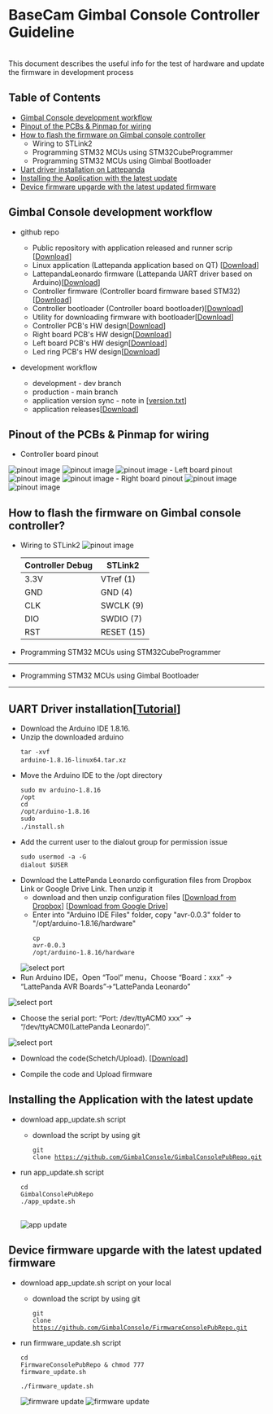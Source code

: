 # BaseCam Gimbal Console Controller Guideline
<br />This document describes the useful info for the test of hardware and update the firmware in development process

## Table of Contents
- [Gimbal Console development workflow](#gimbal-console-development-workflow)
- [Pinout of the PCBs & Pinmap for wiring](#pinout-of-the-PCBs-&-Pinmap-for-wiring)
- [How to flash the firmware on Gimbal console controller](#how-to-flash-the-firmware-on-gimbal-console-controller)
    - Wiring to STLink2
    - Programming STM32 MCUs using STM32CubeProgrammer
    - Programming STM32 MCUs using Gimbal Bootloader
- [Uart driver installation on Lattepanda](#uart-driver-installationtutorial)
- [Installing the Application with the latest update](#installing-the-application-with-the-latest-update)
- [Device firmware upgarde with the latest updated firmware](#device-firmware-upgarde-with-the-latest-updated-firmware)

## Gimbal Console development workflow

- github repo
    - Public repository with application released and runner scrip [[Download](https://github.com/GimbalConsole/GimbalConsolePubRepo)]
    - Linux application (Lattepanda application based on QT) [[Download](https://github.com/GimbalConsole/GimbalConsoleApp2)]
    - LattepandaLeonardo firmware (Lattepanda UART driver based on Arduino)[[Download](https://github.com/GimbalConsole/LattepandaLeonardo)]
    - Controller firmware (Controller board firmware based STM32)[[Download](https://github.com/GimbalConsole/FirmwareConsole)]
    - Controller bootloader (Controller board bootloader)[[Download](https://github.com/GimbalConsole/FirmwareBootloader)]
    - Utility for downloading firmware with bootloader[[Download](https://github.com/GimbalConsole/Util_Bootloader)]
    - Controller PCB's HW design[[Download](https://github.com/GimbalConsole/HardwareShield)]
    - Right board PCB's HW design[[Download](https://github.com/GimbalConsole/HardwareRightboard)]
    - Left board PCB's HW design[[Download](https://github.com/GimbalConsole/HardwareRightboard)]
    - Led ring PCB's HW design[[Download](https://github.com/GimbalConsole/HardwareLedRing)]

- development workflow
    - development - dev branch
    - production - main branch
    - application version sync - note in [[version.txt](https://github.com/GimbalConsole/GimbalConsoleApp2/blob/master/version.txt)]
    - application releases[[Download](https://github.com/GimbalConsole/GimbalConsolePubRepo/releases)]

## Pinout of the PCBs & Pinmap for wiring
- Controller board pinout
<img title="Controller pinout" alt="pinout image" src="/doc/images/controller_wiring.png">
<img title="Controller pinout" alt="pinout image" src="/doc/images/controller_wiring1.png">
<img title="Controller pinout" alt="pinout image" src="/doc/images/controller_wiring2.png">
- Left board pinout
<img title="Controller pinout" alt="pinout image" src="/doc/images/left_wiring.png">
<img title="Controller pinout" alt="pinout image" src="/doc/images/left_wiring1.png">
- Right board pinout
<img title="Controller pinout" alt="pinout image" src="/doc/images/right_wiring.png">
<img title="Controller pinout" alt="pinout image" src="/doc/images/right_wiring1.png">

## How to flash the firmware on Gimbal console controller?
- Wiring to STLink2
    <img title="Controller pinout" alt="pinout image" src="/doc/images/STLink2_pinout.png">

    | Controller Debug | STLink2 |
    | --- | --- |
    |3.3V| VTref (1)|
    |GND  | GND (4)|
    |CLK  | SWCLK (9)|
    |DIO  | SWDIO (7)|
    |RST  | RESET (15)|

- Programming STM32 MCUs using STM32CubeProgrammer
---


- Programming STM32 MCUs using Gimbal Bootloader
---

## UART Driver installation[[Tutorial](https://docs.lattepanda.com/content/3rd_delta_edition/drivers_and_software/#in-ubuntu-os)]
    
- Download the Arduino IDE 1.8.16.
- Unzip the downloaded arduino
    <Container><Preview>
        <pre><code class="language-html"><backify-button>tar -xvf arduino-1.8.16-linux64.tar.xz</backify-button>
        </code>
        </pre>
    </Preview></Container>
- Move the Arduino IDE to the /opt directory
    <Container><Preview>
        <pre><code class="language-html"><backify-button>sudo mv arduino-1.8.16 /opt</backify-button>
        </code>
        <code class="language-html"><backify-button>cd /opt/arduino-1.8.16</backify-button>
        </code>
        <code class="language-html"><backify-button>sudo ./install.sh</backify-button>
        </code>
        </pre>
    </Preview></Container>
- Add the current user to the dialout group for permission issue
    <Container><Preview>
        <pre><code class="language-html"><backify-button>sudo usermod -a -G dialout $USER</backify-button>
        </code>
        </pre>
    </Preview></Container>
- Download the LattePanda Leonardo configuration files from Dropbox Link or Google Drive Link. Then unzip it
    - download and then unzip configuration files
    [[Download from Dropbox](https://www.dropbox.com/s/2s60p70v6ewmkbh/LattePanda%20Leonardo%20Configuration%20Files.zip?dl=0)]
    [[Download from Google Drive](https://drive.google.com/file/d/1rfrUShz9Y8ZYq2rywhecdoYYGGes5IEM/view?usp=sharing)]
    - Enter into "Arduino IDE Files" folder, copy "avr-0.0.3" folder to "/opt/arduino-1.8.16/hardware"
    <Container><Preview><pre><code class="language-html"><backify-button>cp avr-0.0.3 /opt/arduino-1.8.16/hardware</backify-button></code></pre></Preview></Container>
    <img title="arduino" alt="select port" src="https://docs.lattepanda.com/assets/images/CyLPLeoFile.webp">
- Run Arduino IDE，Open “Tool” menu，Choose “Board：xxx” -> “LattePanda AVR Boards”->“LattePanda Leonardo”
<img title="arduino" alt="select port" src="https://docs.lattepanda.com/assets/images/LPLeoBoardUbuntu.webp">

- Choose the serial port: “Port: /dev/ttyACM0 xxx” -> “/dev/ttyACM0(LattePanda Leonardo)”.
<img title="arduino" alt="select port" src="https://docs.lattepanda.com/assets/images/LPLeonardoPortUbuntu.webp">

- Download the code(Schetch/Upload). [[Download](https://github.com/GimbalConsole/LattepandaLeonardo/blob/master/GimbalConsole_leonardo.ino)]

- Compile the code and Upload firmware

## Installing the Application with the latest update

- download app_update.sh script

    - download the script by using git
    <Container><Preview><pre><code class="language-html"><backify-button>git clone https://github.com/GimbalConsole/GimbalConsolePubRepo.git</backify-button></code></pre></Preview></Container>

- run app_update.sh script 
    <Container><Preview>
        <pre><code class="language-html"><backify-button>cd GimbalConsolePubRepo</backify-button>
        </code>
        <code class="language-html"><backify-button>./app_update.sh</backify-button>
        </code>
        </pre>
    </Preview></Container>

    <img title="Controller pinout" alt="app update" src="/doc/images/app_update_script.png">

## Device firmware upgarde with the latest updated firmware

- download app_update.sh script on your local

    - download the script by using git
    <Container><Preview><pre><code class="language-html"><backify-button>git clone https://github.com/GimbalConsole/FirmwareConsolePubRepo.git</backify-button></code></pre></Preview></Container>

- run firmware_update.sh script 
    <Container><Preview>
    <Container><Preview><pre><code class="language-html"><backify-button>cd FirmwareConsolePubRepo & chmod 777 firmware_update.sh</backify-button></code></pre></Preview></Container>
    
    <Container><Preview><pre><code class="language-html"><backify-button>./firmware_update.sh</backify-button></code></pre></Preview></Container>
    </Preview></Container>

    <img title="Controller pinout" alt="firmware update" src="/doc/images/firmware_update_script0.png">
    <img title="Controller pinout" alt="firmware update" src="/doc/images/firmware_update_script1.png">

